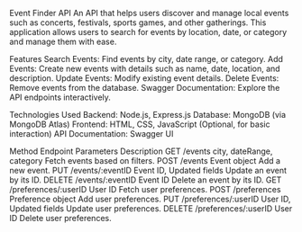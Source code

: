 Event Finder API
An API that helps users discover and manage local events such as concerts, festivals, sports games, and other gatherings. This application allows users to search for events by location, date, or category and manage them with ease.

Features
Search Events: Find events by city, date range, or category.
Add Events: Create new events with details such as name, date, location, and description.
Update Events: Modify existing event details.
Delete Events: Remove events from the database.
Swagger Documentation: Explore the API endpoints interactively.

Technologies Used
Backend: Node.js, Express.js
Database: MongoDB (via MongoDB Atlas)
Frontend: HTML, CSS, JavaScript (Optional, for basic interaction)
API Documentation: Swagger UI

Method	Endpoint	Parameters	Description
GET	/events	city, dateRange, category	Fetch events based on filters.
POST	/events	Event object	Add a new event.
PUT	/events/:eventID	Event ID, Updated fields	Update an event by its ID.
DELETE	/events/:eventID	Event ID	Delete an event by its ID.
GET	/preferences/:userID	User ID	Fetch user preferences.
POST	/preferences	Preference object	Add user preferences.
PUT	/preferences/:userID	User ID, Updated fields	Update user preferences.
DELETE	/preferences/:userID	User ID	Delete user preferences.

